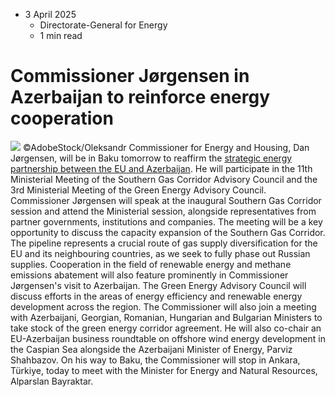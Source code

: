 * 3 April 2025
  * Directorate-General for Energy
  * 1 min read


# Commissioner Jørgensen in Azerbaijan to reinforce energy cooperation
![](https://energy.ec.europa.eu/sites/default/files/styles/oe_theme_medium_no_crop/public/2023-10/AdobeStock_239064570_Oleksandr.jpg?itok=UpGGQRJP)
©AdobeStock/Oleksandr
Commissioner for Energy and Housing, Dan Jørgensen, will be in Baku tomorrow to reaffirm the [strategic energy partnership between the EU and Azerbaijan](https://energy.ec.europa.eu/topics/international-cooperation/key-partner-countries-and-regions/neighbourhood-east_en#azerbaijan).
He will participate in the 11th Ministerial Meeting of the Southern Gas Corridor Advisory Council and the 3rd Ministerial Meeting of the Green Energy Advisory Council.
Commissioner Jørgensen will speak at the inaugural Southern Gas Corridor session and attend the Ministerial session, alongside representatives from partner governments, institutions and companies. The meeting will be a key opportunity to discuss the capacity expansion of the Southern Gas Corridor. The pipeline represents a crucial route of gas supply diversification for the EU and its neighbouring countries, as we seek to fully phase out Russian supplies.
Cooperation in the field of renewable energy and methane emissions abatement will also feature prominently in Commissioner Jørgensen's visit to Azerbaijan. The Green Energy Advisory Council will discuss efforts in the areas of energy efficiency and renewable energy development across the region. The Commissioner will also join a meeting with Azerbaijani, Georgian, Romanian, Hungarian and Bulgarian Ministers to take stock of the green energy corridor agreement. He will also co-chair an EU-Azerbaijan business roundtable on offshore wind energy development in the Caspian Sea alongside the Azerbaijani Minister of Energy, Parviz Shahbazov. 
On his way to Baku, the Commissioner will stop in Ankara, Türkiye, today to meet with the Minister for Energy and Natural Resources, Alparslan Bayraktar.
